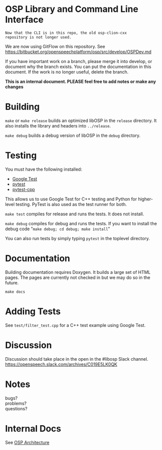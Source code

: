 # OSP Library and Command Line Interface

    Now that the CLI is in this repo, the old osp-clion-cxx
    repository is not longer used.

We are now using GitFlow on this repository.  See 
https://bitbucket.org/openspeechplatform/osp/src/develop/OSPDev.md

If you have important work on a branch, please merge it into develop,
or document why the branch exists. You can put the
documentation in this document.  If the work is no longer useful,
delete the branch.

**This is an internal document.  PLEASE feel free to add notes
or make any changes**

# Building

`make` or `make release` builds an optimized libOSP in the `release`
directory.   It also installs the library and headers into `../release`.

`make debug` builds a debug version of libOSP in the `debug` directory.

# Testing

You must have the following installed:  

* [Google Test](https://github.com/google/googletest)  
* [pytest](https://docs.pytest.org/en/stable/)  
* [pytest-cpp](https://github.com/pytest-dev/pytest-cpp)  

This allows us to use Google Test for C++ testing and Python
for higher-level testing.  PyTest is also used
as the test runner for both.

`make test` compiles for release and runs the tests.  It does not install.  

`make debug` compiles for debug and runs the tests.  If you want to install
the debug code "`make debug; cd debug; make install`"

You can also run tests by simply typing `pytest` in the toplevel directory.

# Documentation

Building documentation requires Doxygen.  It builds a
large set of HTML pages.  The pages are currently not
checked in but we may do so in the future.

`make docs`

# Adding Tests

See `test/filter_test.cpp` for a C++ test example using Google Test.

# Discussion

Discussion should take place in the open in the #libosp Slack channel.  
https://openspeech.slack.com/archives/C019E5LK0QK

# Notes

bugs?  
problems?  
questions?  

# Internal Docs

See [OSP Architecture](docs/all.md)